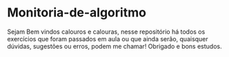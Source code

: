 # Monitoria-de-algoritmo
Sejam Bem vindos calouros e calouras, nesse repositório há todos os exercícios que foram passados em aula ou que ainda serão, quaisquer dúvidas, sugestões ou erros, podem me chamar! Obrigado e bons estudos.

